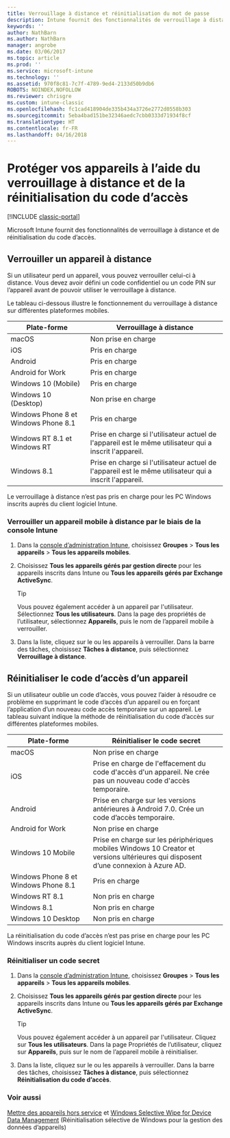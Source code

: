 ```yaml
---
title: Verrouillage à distance et réinitialisation du mot de passe
description: Intune fournit des fonctionnalités de verrouillage à distance et de réinitialisation du code secret.
keywords: ''
author: NathBarn
ms.author: NathBarn
manager: angrobe
ms.date: 03/06/2017
ms.topic: article
ms.prod: ''
ms.service: microsoft-intune
ms.technology: ''
ms.assetid: 970f8c81-7c7f-4789-9ed4-2133d50b9db6
ROBOTS: NOINDEX,NOFOLLOW
ms.reviewer: chrisgre
ms.custom: intune-classic
ms.openlocfilehash: fc1cad418904de335b434a3726e2772d0558b303
ms.sourcegitcommit: 5eba4bad151be32346aedc7cbb0333d71934f8cf
ms.translationtype: HT
ms.contentlocale: fr-FR
ms.lasthandoff: 04/16/2018
---
```

# <a name="help-protect-your-devices-with-remote-lock-and-passcode-reset"></a>Protéger vos appareils à l’aide du verrouillage à distance et de la réinitialisation du code d’accès

[!INCLUDE [classic-portal](../includes/classic-portal.md)]

Microsoft Intune fournit des fonctionnalités de verrouillage à distance et de réinitialisation du code d’accès.

## <a name="lock-a-device-remotely"></a>Verrouiller un appareil à distance
Si un utilisateur perd un appareil, vous pouvez verrouiller celui-ci à distance. Vous devez avoir défini un code confidentiel ou un code PIN sur l’appareil avant de pouvoir utiliser le verrouillage à distance.

Le tableau ci-dessous illustre le fonctionnement du verrouillage à distance sur différentes plateformes mobiles.

|Plate-forme|Verrouillage à distance|
|------------|---------------|
|macOS|Non prise en charge|
|iOS|Pris en charge|
|Android|Pris en charge|
|Android for Work|Pris en charge|
|Windows 10 (Mobile)|Pris en charge|
|Windows 10 (Desktop)|Non prise en charge|
|Windows Phone 8 et Windows Phone 8.1|Pris en charge|
|Windows RT 8.1 et Windows RT|Prise en charge si l'utilisateur actuel de l'appareil est le même utilisateur qui a inscrit l'appareil.|
|Windows 8.1|Prise en charge si l'utilisateur actuel de l'appareil est le même utilisateur qui a inscrit l'appareil.|

Le verrouillage à distance n’est pas pris en charge pour les PC Windows inscrits auprès du client logiciel Intune.

### <a name="lock-a-mobile-device-remotely-through-the-intune-console"></a>Verrouiller un appareil mobile à distance par le biais de la console Intune

1.  Dans la [console d’administration Intune](https://manage.microsoft.com/), choisissez **Groupes** &gt; **Tous les appareils** &gt; **Tous les appareils mobiles**.

2.  Choisissez **Tous les appareils gérés par gestion directe** pour les appareils inscrits dans Intune ou **Tous les appareils gérés par Exchange ActiveSync**.

    > [!TIP]
    > Vous pouvez également accéder à un appareil par l'utilisateur. Sélectionnez **Tous les utilisateurs**. Dans la page des propriétés de l’utilisateur, sélectionnez **Appareils**, puis le nom de l’appareil mobile à verrouiller.

3.  Dans la liste, cliquez sur le ou les appareils à verrouiller. Dans la barre des tâches, choisissez **Tâches à distance**, puis sélectionnez **Verrouillage à distance**.

## <a name="reset-the-passcode-on-a-device"></a>Réinitialiser le code d’accès d’un appareil
Si un utilisateur oublie un code d’accès, vous pouvez l’aider à résoudre ce problème en supprimant le code d’accès d’un appareil ou en forçant l’application d’un nouveau code accès temporaire sur un appareil. Le tableau suivant indique la méthode de réinitialisation du code d’accès sur différentes plateformes mobiles.

|Plate-forme|Réinitialiser le code secret|
|------------|------------------|
|macOS|Non prise en charge|
|iOS|Prise en charge de l'effacement du code d'accès d'un appareil. Ne crée pas un nouveau code d'accès temporaire.|
|Android|Prise en charge sur les versions antérieures à Android 7.0. Crée un code d’accès temporaire.|
|Android for Work|Non prise en charge|
|Windows 10 Mobile|Prise en charge sur les périphériques mobiles Windows 10 Creator et versions ultérieures qui disposent d’une connexion à Azure AD.|
|Windows Phone 8 et Windows Phone 8.1|Pris en charge|
|Windows RT 8.1|Non pris en charge|
|Windows 8.1|Non pris en charge|
|Windows 10 Desktop|Non pris en charge|

La réinitialisation du code d’accès n’est pas prise en charge pour les PC Windows inscrits auprès du client logiciel Intune.

### <a name="reset-a-passcode"></a>Réinitialiser un code secret

1.  Dans la [console d’administration Intune](https://manage.microsoft.com/), choisissez **Groupes** &gt; **Tous les appareils** &gt; **Tous les appareils mobiles**.

2.  Choisissez **Tous les appareils gérés par gestion directe** pour les appareils inscrits dans Intune ou **Tous les appareils gérés par Exchange ActiveSync**.

    > [!TIP]
    > Vous pouvez également accéder à un appareil par l'utilisateur. Cliquez sur **Tous les utilisateurs**. Dans la page Propriétés de l’utilisateur, cliquez sur **Appareils**, puis sur le nom de l’appareil mobile à réinitialiser.

3.  Dans la liste, cliquez sur le ou les appareils à verrouiller. Dans la barre des tâches, choisissez **Tâches à distance**, puis sélectionnez **Réinitialisation du code d’accès**.


### <a name="see-also"></a>Voir aussi
[Mettre des appareils hors service](retire-devices-from-microsoft-intune-management.md) et [Windows Selective Wipe for Device Data Management](http://technet.microsoft.com/library/dn486874.aspx) (Réinitialisation sélective de Windows pour la gestion des données d’appareils)
